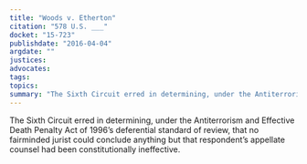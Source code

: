 ```yaml
---
title: "Woods v. Etherton"
citation: "578 U.S. ___"
docket: "15-723"
publishdate: "2016-04-04"
argdate: ""
justices:
advocates:
tags:
topics:
summary: "The Sixth Circuit erred in determining, under the Antiterrorism and Effective Death Penalty Act of 1996’s deferential standard of review, that no fairminded jurist could conclude anything but that respondent’s appellate counsel had been constitutionally ineffective."
---
```

The Sixth Circuit erred in determining, under the Antiterrorism and Effective Death Penalty Act of 1996’s deferential standard of review, that no fairminded jurist could conclude anything but that respondent’s appellate counsel had been constitutionally ineffective.

